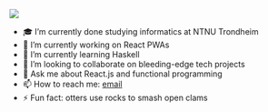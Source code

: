 ![](https://www.seattleaquarium.org/sites/default/files/images/animal/river-otter_6.png)

- 🎓 I’m currently done studying informatics at NTNU Trondheim
- 🔭 I’m currently working on React PWAs
- 🌱 I’m currently learning Haskell
- 👯 I’m looking to collaborate on bleeding-edge tech projects
- 💬 Ask me about React.js and functional programming
- 📫 How to reach me: [email](mailto:fredrik.malmo@icloud.com)
- ⚡ Fun fact: otters use rocks to smash open clams
